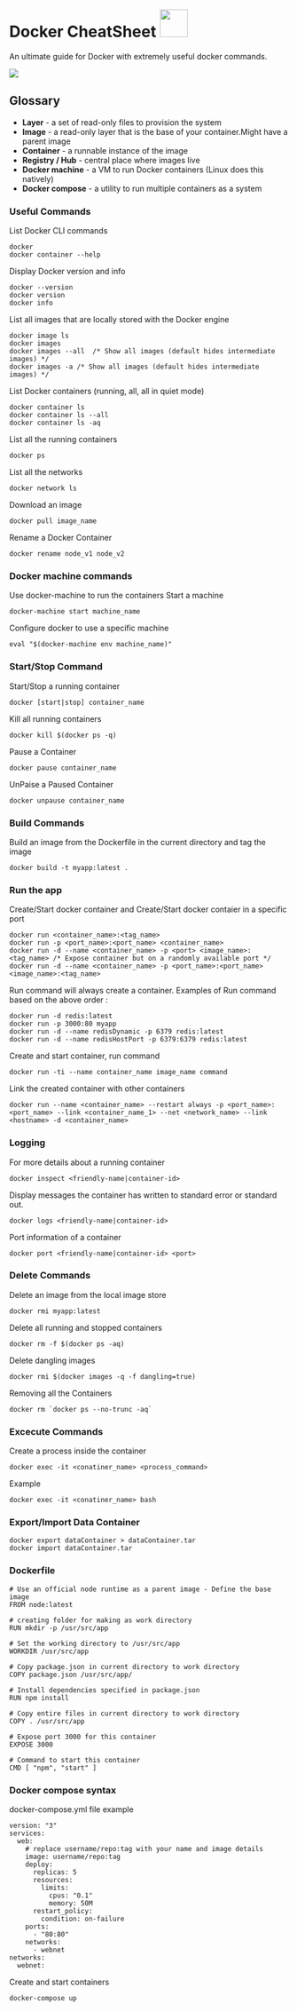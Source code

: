 # Docker CheatSheet <img src="https://github.com/vishnusudarsan/Docker-CheatSheet/blob/master/docker.png" width="50px"/>
An ultimate guide for Docker with extremely useful docker commands.

<img src="https://github.com/vishnusudarsan/Docker-CheatSheet/blob/master/docker-architecture.png"/>

## Glossary
- **Layer** - a set of read-only files to provision the system
- **Image** - a read-only layer that is the base of your container.Might have a parent image
- **Container** -  a runnable instance of the image
- **Registry / Hub** -  central place where images live
- **Docker machine** -  a VM to run Docker containers (Linux does this natively)
- **Docker compose** -   a utility to run multiple containers as a system

### Useful Commands
List Docker CLI commands
```
docker
docker container --help
```
Display Docker version and info
```
docker --version
docker version
docker info
```

List all images that are locally stored with the Docker engine

```
docker image ls
docker images
docker images --all  /* Show all images (default hides intermediate images) */
docker images -a /* Show all images (default hides intermediate images) */
```
List Docker containers (running, all, all in quiet mode)
```
docker container ls
docker container ls --all
docker container ls -aq
```
List all the running containers

```
docker ps
```
List all the networks

```
docker network ls
```
Download an image

```
docker pull image_name
```

Rename a Docker Container

```
docker rename node_v1 node_v2
```

### Docker machine commands
Use docker-machine to run the containers 
Start a machine
```
docker-machine start machine_name
```
Configure docker to use a specific machine
```
eval "$(docker-machine env machine_name)"
```

### Start/Stop Command
Start/Stop a running container

```
docker [start|stop] container_name
```
Kill all running containers
```
docker kill $(docker ps -q)
```
Pause a Container
```
docker pause container_name
```
UnPaise a Paused Container
```
docker unpause container_name
```

### Build Commands
Build an image from the Dockerfile in the current directory and tag the image

```
docker build -t myapp:latest . 
```

### Run the app
Create/Start docker container and Create/Start docker contaier in a specific port
```
docker run <container_name>:<tag_name>
docker run -p <port_name>:<port_name> <container_name>
docker run -d --name <container_name> -p <port> <image_name>:<tag_name> /* Expose container but on a randomly available port */
docker run -d --name <container_name> -p <port_name>:<port_name> <image_name>:<tag_name>
```
Run command will always create a container. Examples of Run command based on the above order : 
```
docker run -d redis:latest
docker run -p 3000:80 myapp
docker run -d --name redisDynamic -p 6379 redis:latest
docker run -d --name redisHostPort -p 6379:6379 redis:latest
```
Create and start container, run command
```
docker run -ti --name container_name image_name command
```
Link the created container with other containers
```
docker run --name <container_name> --restart always -p <port_name>:<port_name> --link <container_name_1> --net <network_name> --link <hostname> -d <container_name>
```

### Logging
For more details about a running container
```
docker inspect <friendly-name|container-id>
```
Display messages the container has written to standard error or standard out.
```
docker logs <friendly-name|container-id>
```
Port information of a container
```
docker port <friendly-name|container-id> <port>
```
### Delete Commands
Delete an image from the local image store

```
docker rmi myapp:latest
```
Delete all running and stopped containers 

```
docker rm -f $(docker ps -aq)
```
Delete dangling images

```
docker rmi $(docker images -q -f dangling=true)
 ```

Removing all the Containers

```
docker rm `docker ps --no-trunc -aq`
```

### Excecute Commands
Create a process inside the container
```
docker exec -it <conatiner_name> <process_command>
```
Example
```
docker exec -it <conatiner_name> bash
```

### Export/Import Data Container
```
docker export dataContainer > dataContainer.tar
docker import dataContainer.tar
```

### Dockerfile
```
# Use an official node runtime as a parent image - Define the base image
FROM node:latest

# creating folder for making as work directory
RUN mkdir -p /usr/src/app

# Set the working directory to /usr/src/app
WORKDIR /usr/src/app

# Copy package.json in current directory to work directory 
COPY package.json /usr/src/app/

# Install dependencies specified in package.json
RUN npm install

# Copy entire files in current directory to work directory
COPY . /usr/src/app

# Expose port 3000 for this container
EXPOSE 3000

# Command to start this container
CMD [ "npm", "start" ]
```

### Docker compose syntax
docker-compose.yml file example

```
version: "3"
services:
  web:
    # replace username/repo:tag with your name and image details
    image: username/repo:tag
    deploy:
      replicas: 5
      resources:
        limits:
          cpus: "0.1"
          memory: 50M
      restart_policy:
        condition: on-failure
    ports:
      - "80:80"
    networks:
      - webnet
networks:
  webnet:
 ```
Create and start containers
 
```
docker-compose up
```
